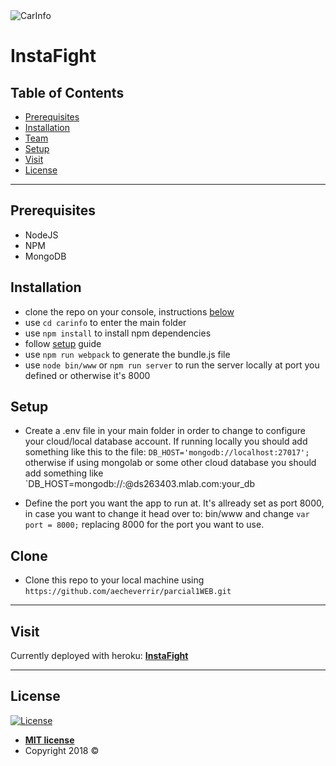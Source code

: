 <img src="http://blog.inkjetwholesale.com.au/wp-content/uploads/2017/09/instagram-challenges.png" title="CarInfo" alt="CarInfo" href="https://carinfo1.herokuapp.com/">

# InstaFight

## Table of Contents

- [Prerequisites](#prerequisites)
- [Installation](#installation)
- [Team](#team)
- [Setup](#setup)
- [Visit](#visit)
- [License](#license)

---

## Prerequisites

- NodeJS
- NPM
- MongoDB

## Installation

- clone the repo on your console, instructions [below](#clone)
- use `cd carinfo` to enter the main folder
- use `npm install` to install npm dependencies
- follow [setup](#setup) guide
- use `npm run webpack` to generate the bundle.js file
- use `node bin/www` or `npm run server`  to run the server locally at port you defined or otherwise it's 8000

## Setup
- Create a .env file in your main folder in order to change to configure your cloud/local database account. If running locally you should add something like this to the file: `DB_HOST='mongodb://localhost:27017';` otherwise if using mongolab or some other cloud database you should add something like `DB_HOST=mongodb://<dbuser>:<dbpassword>@ds263403.mlab.com:your_db

- Define the port you want the app to run at. It's allready set as port 8000, in case you want to change it head over to: bin/www and change `var port = 8000;` replacing 8000 for the port you want to use.

## Clone

- Clone this repo to your local machine using `https://github.com/aecheverrir/parcial1WEB.git`

---

## Visit

Currently deployed with heroku: <a href="https://instafight1.herokuapp.com/" target="_blank">**InstaFight**</a>
 
---

## License

[![License](http://img.shields.io/:license-mit-blue.svg?style=flat-square)](http://badges.mit-license.org)

- **[MIT license](http://opensource.org/licenses/mit-license.php)**
- Copyright 2018 © 
